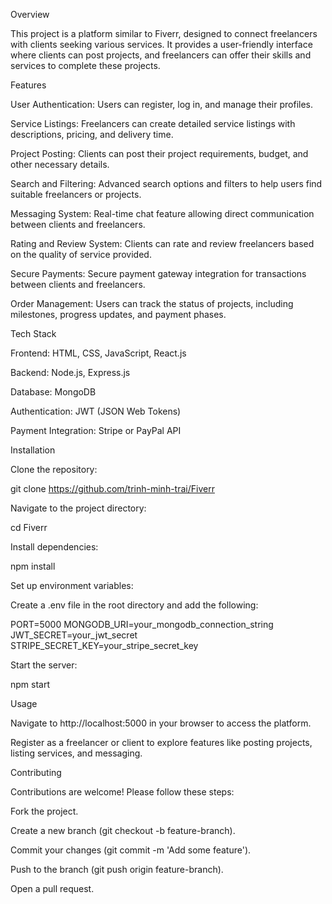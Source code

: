 Overview

This project is a platform similar to Fiverr, designed to connect freelancers with clients seeking various services. It provides a user-friendly interface where clients can post projects, and freelancers can offer their skills and services to complete these projects.

Features

User Authentication: Users can register, log in, and manage their profiles.

Service Listings: Freelancers can create detailed service listings with descriptions, pricing, and delivery time.

Project Posting: Clients can post their project requirements, budget, and other necessary details.

Search and Filtering: Advanced search options and filters to help users find suitable freelancers or projects.

Messaging System: Real-time chat feature allowing direct communication between clients and freelancers.

Rating and Review System: Clients can rate and review freelancers based on the quality of service provided.

Secure Payments: Secure payment gateway integration for transactions between clients and freelancers.

Order Management: Users can track the status of projects, including milestones, progress updates, and payment phases.

Tech Stack

Frontend: HTML, CSS, JavaScript, React.js

Backend: Node.js, Express.js

Database: MongoDB

Authentication: JWT (JSON Web Tokens)

Payment Integration: Stripe or PayPal API

Installation

Clone the repository:

git clone https://github.com/trinh-minh-trai/Fiverr

Navigate to the project directory:

cd Fiverr

Install dependencies:

npm install

Set up environment variables:

Create a .env file in the root directory and add the following:

PORT=5000
MONGODB_URI=your_mongodb_connection_string
JWT_SECRET=your_jwt_secret
STRIPE_SECRET_KEY=your_stripe_secret_key

Start the server:

npm start

Usage

Navigate to http://localhost:5000 in your browser to access the platform.

Register as a freelancer or client to explore features like posting projects, listing services, and messaging.

Contributing

Contributions are welcome! Please follow these steps:

Fork the project.

Create a new branch (git checkout -b feature-branch).

Commit your changes (git commit -m 'Add some feature').

Push to the branch (git push origin feature-branch).

Open a pull request.
